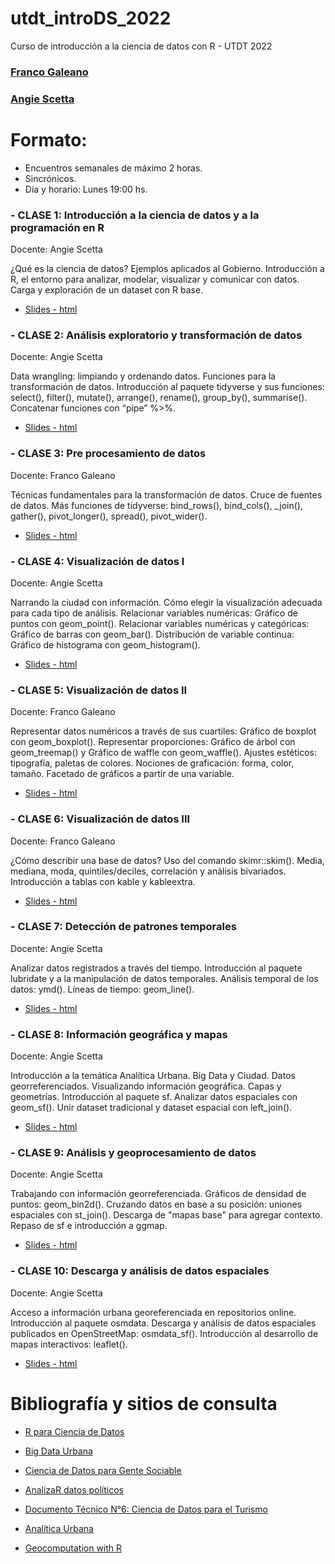 # utdt_introDS_2022
Curso de introducción a la ciencia de datos con R - UTDT 2022


### [Franco Galeano](https://tartagalensis.netlify.app/)
### [Angie Scetta](https://github.com/angiescetta)


# Formato:
- Encuentros semanales de máximo 2 horas.
- Sincrónicos.
- Día y horario: Lunes 19:00 hs.




### - __CLASE 1__: Introducción a la ciencia de datos y a la programación en R

Docente: Angie Scetta

¿Qué es la ciencia de datos? Ejemplos aplicados al Gobierno. Introducción a R, el entorno para analizar, modelar, visualizar y comunicar con datos. Carga y exploración de un dataset con R base.

* [Slides - html](PRESENTACIONES/CLASE%201.html)


### - __CLASE 2__: Análisis exploratorio y transformación de datos

Docente: Angie Scetta

Data wrangling: limpiando y ordenando datos. Funciones para la transformación de datos. Introducción al paquete tidyverse y sus funciones: select(), filter(), mutate(), arrange(), rename(), group_by(), summarise(). Concatenar funciones con “pipe” %>%.

* [Slides - html](PRESENTACIONES/CLASE%202.html)

### - __CLASE 3__: Pre procesamiento de datos

Docente: Franco Galeano

Técnicas fundamentales para la transformación de datos. Cruce de fuentes de datos. Más funciones de tidyverse: bind_rows(), bind_cols(), _join(), gather(), pivot_longer(), spread(), pivot_wider().

* [Slides - html](PRESENTACIONES/CLASE%203.html)

### - __CLASE 4__: Visualización de datos I

Docente: Angie Scetta

Narrando la ciudad con información. Cómo elegir la visualización adecuada para cada tipo de análisis. Relacionar variables numéricas: Gráfico de puntos con geom_point(). Relacionar variables numéricas y categóricas: Gráfico de barras con geom_bar(). Distribución de variable continua: Gráfico de histograma con geom_histogram().

* [Slides - html](PRESENTACIONES/CLASE%204.html)

### - __CLASE 5__: Visualización de datos II

Docente: Franco Galeano

Representar datos numéricos a través de sus cuartiles: Gráfico de boxplot con geom_boxplot(). Representar proporciones: Gráfico de árbol con geom_treemap() y Gráfico de waffle con geom_waffle(). Ajustes estéticos: tipografía, paletas de colores. Nociones de graficación: forma, color, tamaño. Facetado de gráficos a partir de una variable.

* [Slides - html](PRESENTACIONES/CLASE%205.html)

### - __CLASE 6__: Visualización de datos III

Docente: Franco Galeano

¿Cómo describir una base de datos? Uso del comando skimr::skim(). Media, mediana, moda, quintiles/deciles, correlación y análisis bivariados. Introducción a tablas con kable y kableextra.

* [Slides - html](PRESENTACIONES/CLASE%206.html)

### - __CLASE 7__: Detección de patrones temporales

Docente: Angie Scetta

Analizar datos registrados a través del tiempo. Introducción al paquete lubridate y a la manipulación de datos temporales. Análisis temporal de los datos: ymd(). Líneas de tiempo: geom_line().

* [Slides - html](PRESENTACIONES/CLASE%207.html)

### - __CLASE 8__: Información geográfica y mapas

Docente: Angie Scetta

Introducción a la temática Analítica Urbana. Big Data y Ciudad. Datos georreferenciados. Visualizando información geográfica. Capas y geometrías. Introducción al paquete sf. Analizar datos espaciales con geom_sf(). Unir dataset tradicional y dataset espacial con left_join().

* [Slides - html](PRESENTACIONES/CLASE%208.html)

### - __CLASE 9__: Análisis y geoprocesamiento de datos

Docente: Angie Scetta

Trabajando con información georreferenciada. Gráficos de densidad de puntos: geom_bin2d(). Cruzando datos en base a su posición: uniones espaciales con st_join(). Descarga de "mapas base" para agregar contexto. Repaso de sf e introducción a ggmap.

* [Slides - html](PRESENTACIONES/CLASE%209.html)

### - __CLASE 10__: Descarga y análisis de datos espaciales

Docente: Angie Scetta

Acceso a información urbana georeferenciada en repositorios online. Introducción al paquete osmdata. Descarga y análisis de datos espaciales publicados en OpenStreetMap: osmdata_sf(). Introducción al desarrollo de mapas interactivos: leaflet().

* [Slides - html](PRESENTACIONES/CLASE%210.html)


# Bibliografía y sitios de consulta

- [R para Ciencia de Datos](https://es.r4ds.hadley.nz/)

- [Big Data Urbana](https://angiescetta.github.io/big-data-urbana/)

- [Ciencia de Datos para Gente Sociable](https://bitsandbricks.github.io/ciencia_de_datos_gente_sociable/)

- [AnalizaR datos políticos](https://arcruz0.github.io/libroadp/)

- [Documento Técnico N°6: Ciencia de Datos para el Turismo](https://dnme-minturdep.github.io/DT6_ciencia_de_datos_turismo/index.html#documento-t%C3%A9cnico-n%C2%BA6---resumen)

- [Analítica Urbana](https://analiticaurbana.netlify.app/)

- [Geocomputation with R](https://geocompr.robinlovelace.net/)
